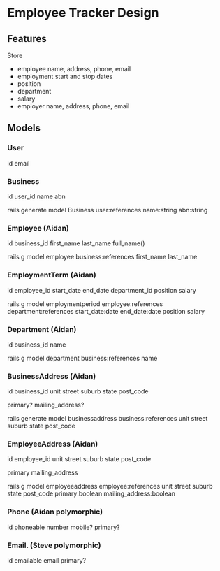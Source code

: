 # Employee Tracker Design


## Features

Store
- employee name, address, phone, email
- employment start and stop dates
- position
- department
- salary
- employer name, address, phone, email

## Models

### User
id
email

### Business
id
user_id
name
abn

rails generate model Business user:references name:string abn:string

### Employee (Aidan)

id
business_id
first_name
last_name
full_name()

rails g model employee business:references first_name last_name 

### EmploymentTerm (Aidan)
id
employee_id
start_date
end_date
department_id
position
salary

rails g model employmentperiod employee:references department:references start_date:date end_date:date position salary

### Department (Aidan)

id
business_id
name

rails g model department business:references name

### BusinessAddress (Aidan)
id
business_id
unit
street
suburb
state
post_code

primary?
mailing_address?

rails generate model businessaddress business:references unit street suburb state post_code


### EmployeeAddress (Aidan)
id
employee_id
unit
street
suburb
state
post_code

primary
mailing_address

rails g model employeeaddress employee:references unit street suburb state post_code primary:boolean mailing_address:boolean 

### Phone (Aidan polymorphic)
id
phoneable
number
mobile?
primary?

### Email. (Steve polymorphic)
id
emailable
email
primary?